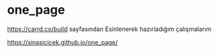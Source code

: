 # one_page
https://carrd.co/build sayfasından Esinlenerek hazırladığım çalışmalarım

https://sinasicicek.github.io/one_page/
